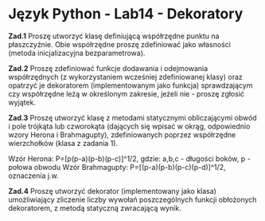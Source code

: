 # Język Python - Lab14 - Dekoratory
**Zad.1** 
Proszę utworzyć klasę definiującą współrzędne punktu na płaszczyźnie. Obie współrzędne proszę zdefiniować jako własności (metoda inicjalizacyjna bezparametrowa).

**Zad.2** 
Proszę zdefiniować funkcje dodawania i odejmowania współrzędnych (z wykorzystaniem wcześniej zdefiniowanej klasy) oraz opatrzyć je dekoratorem (implementowanym jako funkcja) sprawdzającym czy współrzędne leżą w określonym zakresie, jeżeli nie - proszę zgłosić wyjątek.

**Zad.3** 
Proszę utworzyć klasę z metodami statycznymi obliczającymi obwód i pole trójkąta lub czworokąta (dających się wpisać w okrąg, odpowiednio wzory Herona i Brahmagupty), zdefiniowanych poprzez współrzędne wierzchołków (klasa z zadania 1).

Wzór Herona: P=[p(p-a)(p-b)(p-c)]^1/2, gdzie: a,b,c - długości boków, p - połowa obwodu
Wzór Brahmagupty: P=[(p-a)(p-b)(p-c)(p-d)]^1/2, oznaczenia j.w.

**Zad.4** 
Proszę utworzyć dekorator (implementowany jako klasa) umożliwiający zliczenie liczby wywołań poszczególnych funkcji obłożonych dekoratorem, z metodą statyczną zwracającą wynik.